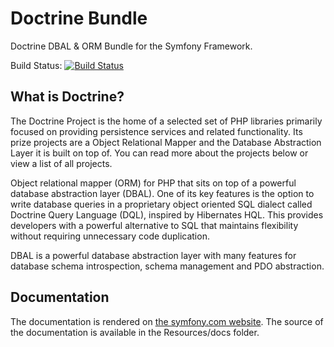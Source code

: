 # Doctrine Bundle

Doctrine DBAL & ORM Bundle for the Symfony Framework.

Build Status: [![Build Status](https://secure.travis-ci.org/doctrine/DoctrineBundle.png?branch=master)](http://travis-ci.org/doctrine/DoctrineBundle)

## What is Doctrine?

The Doctrine Project is the home of a selected set of PHP libraries primarily focused on providing persistence
services and related functionality. Its prize projects are a Object Relational Mapper and the Database Abstraction
Layer it is built on top of. You can read more about the projects below or view a list of all projects.

Object relational mapper (ORM) for PHP that sits on top of a powerful database abstraction layer (DBAL).
One of its key features is the option to write database queries in a proprietary object oriented SQL dialect
called Doctrine Query Language (DQL), inspired by Hibernates HQL. This provides developers with a powerful
alternative to SQL that maintains flexibility without requiring unnecessary code duplication.

DBAL is a powerful database abstraction layer with many features for database schema introspection,
schema management and PDO abstraction.

## Documentation

The documentation is rendered on [the symfony.com website](http://symfony.com/doc/master/bundles/DoctrineBundle/index.html).
The source of the documentation is available in the Resources/docs folder.
